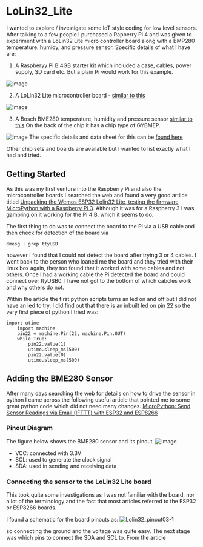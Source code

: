# LoLin32_Lite
I wanted to explore / investigate some IoT style coding for low level sensors. After talking to a few people I purchased a Rapberry Pi 4 and was given to experiment with a LoLin32 Lite micro controller board along with a BMP280 temperature. humidy, and pressure sensor. Specific details of what I have are:
1. A Raspberyy Pi B 4GB starter kit which included a case, cables, power supply, SD card etc. But a plain Pi would work for this example.

![image](https://user-images.githubusercontent.com/1749237/123982404-ea1f5b00-d9ba-11eb-8dfb-0e5effd4d397.png)

2. A LoLin32 Lite microcontroller board - [similar to this](https://www.aliexpress.com/item/33009178296.html?spm=a2g0o.productlist.0.0.3b7e83c2eYM4Qc&aem_p4p_detail=202106300652273621360956122780025089981)
 
![image](https://user-images.githubusercontent.com/1749237/123981045-eccd8080-d9b9-11eb-8ae0-7d87e29ada70.png)

3. A Bosch BME280 temperature, humidity and pressure sensor [similar to this](https://www.amazon.co.uk/Beauneo-Compatible-Temperature-Atmospheric-Barometric/dp/B0967CWS8V/ref=sr_1_1_sspa?adgrpid=54933761882&dchild=1&gclid=EAIaIQobChMI_Kbj4MG_8QIVAWHmCh2PrgJwEAAYASAAEgLTG_D_BwE&hvadid=259027929567&hvdev=c&hvlocphy=1006948&hvnetw=g&hvqmt=b&hvrand=4946054706695607210&hvtargid=kwd-324412315802&hydadcr=5054_1827794&keywords=bmp280+sensor&qid=1625061483&sr=8-1-spons&psc=1&spLa=ZW5jcnlwdGVkUXVhbGlmaWVyPUEyOTVEWUlNODFUUEpKJmVuY3J5cHRlZElkPUEwMzM2OTI5MlY0MTBNQlUwWEFKOSZlbmNyeXB0ZWRBZElkPUEwNDE2OTI3MUE1UDYzMEtKSUYzVCZ3aWRnZXROYW1lPXNwX2F0ZiZhY3Rpb249Y2xpY2tSZWRpcmVjdCZkb05vdExvZ0NsaWNrPXRydWU=) On the back of the chip it has a chip type of GYBMEP.

![image](https://user-images.githubusercontent.com/1749237/123980392-687afd80-d9b9-11eb-836c-e2180710dec4.png)
The specific details and data sheet for this can be [found here](https://www.bosch-sensortec.com/media/boschsensortec/downloads/datasheets/bst-bme280-ds002.pdf)

Other chip sets and boards are available but I wanted to list exactly what I had and tried.
## Getting Started
As this was my first venture into the Raspberry Pi and also the microcontroller boards I searched the web and found a very good artilce titled
[Unpacking the Wemos ESP32 Lolin32 Lite, testing the firmware MicroPython with a Raspberry Pi 3](https://diyprojects.io/unpacking-wemos-esp32-lolin32-lite-testing-firmware-micropython-raspberry-pi-3/#.YNyD9i1Q1qs). Although it was for a Raspberry 3 I was gambling on it working for the Pi 4 B, which it seems to do.

The first thing to do was to connect the board to the Pi via a USB cable and then check for detection of the board via
```
dmesg | grep ttyUSB
```
however I found that I could not detect the board after trying 3 or 4 cables. I went back to the person who loaned me the board and they tried with their linux box again, they too found that it worked with some cables and not others. Once I had a working cable the Pi detected the board and could connect over ttyUSB0. I have not got to the bottom of which cabcles work and why others do not.

Within the article the first python scripts turns an led on and off but I did not have an led to try. I did find out that there is an inbuilt led on pin 22 so the very first piece of python I tried was:
```
import utime
    import machine
    pin22 = machine.Pin(22, machine.Pin.OUT)
    while True:
        pin22.value(1)
        utime.sleep_ms(500)
        pin22.value(0)
        utime.sleep_ms(500)
```
## Adding the BME280 Sensor
After many days searching the web for details on how to drive the sensor in python I came across the following useful article that pointed me to some great python code which did not need many changes. [MicroPython: Send Sensor Readings via Email (IFTTT) with ESP32 and ESP8266](https://microcontrollerslab.com/micropython-esp32-esp8266-send-sensor-readings-via-email-ifttt/)

### Pinout Diagram
The figure below shows the BME280 sensor and its pinout.
![image](https://user-images.githubusercontent.com/1749237/123993218-2905de80-d9c4-11eb-8afb-4228f1d9b0cf.png)
- VCC: connected with 3.3V
- SCL: used to generate the clock signal
- SDA: used in sending and receiving data

### Connecting the sensor to the LoLin32 Lite board
This took quite some investigations as I was not familiar with the board, nor a lot of the terminology and the fact that most articles referred to the ESP32 or ESP8266 boards.

I found a schematic for the board pinouts as:
![Lolin32_pinout03-1](https://user-images.githubusercontent.com/1749237/123993991-db3da600-d9c4-11eb-9fa6-9cf809c2d402.png)

so connecting the ground and the voltage was quite easy. The next stage was which pins to connect the SDA and SCL to. From the article
